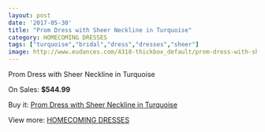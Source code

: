 ```yaml
---
layout: post
date: '2017-05-30'
title: "Prom Dress with Sheer Neckline in Turquoise"
category: HOMECOMING DRESSES
tags: ["turquoise","bridal","dress","dresses","sheer"]
image: http://www.eudances.com/4318-thickbox_default/prom-dress-with-sheer-neckline-in-turquoise.jpg
---
```

Prom Dress with Sheer Neckline in Turquoise

On Sales: **$544.99**
<a href="https://www.eudances.com/en/homecoming-dresses/1435-prom-dress-with-sheer-neckline-in-turquoise.html"><amp-img layout="responsive" width="600" height="600" src="//www.eudances.com/4318-thickbox_default/prom-dress-with-sheer-neckline-in-turquoise.jpg" alt="Prom Dress with Sheer Neckline in Turquoise 0" /></a>
<a href="https://www.eudances.com/en/homecoming-dresses/1435-prom-dress-with-sheer-neckline-in-turquoise.html"><amp-img layout="responsive" width="600" height="600" src="//www.eudances.com/4319-thickbox_default/prom-dress-with-sheer-neckline-in-turquoise.jpg" alt="Prom Dress with Sheer Neckline in Turquoise 1" /></a>

Buy it: [Prom Dress with Sheer Neckline in Turquoise](https://www.eudances.com/en/homecoming-dresses/1435-prom-dress-with-sheer-neckline-in-turquoise.html "Prom Dress with Sheer Neckline in Turquoise")

View more: [HOMECOMING DRESSES](https://www.eudances.com/en/15-homecoming-dresses "HOMECOMING DRESSES")